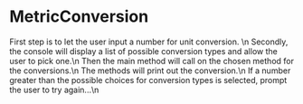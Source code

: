 # MetricConversion
First step is to let the user input a number for unit conversion. \n
Secondly, the console will display a list of possible conversion types and allow the user to pick one.\n
Then the main method will call on the chosen method for the conversions.\n
The methods will print out the conversion.\n
If a number greater than the possible choices for conversion types is selected, prompt the user to try again...\n
